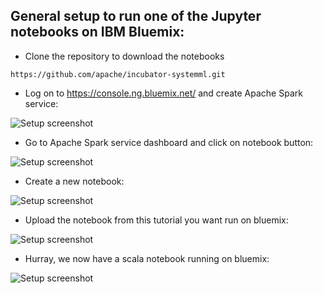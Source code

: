 ## General setup to run one of the Jupyter notebooks on IBM Bluemix:

* Clone the repository to download the notebooks
```
https://github.com/apache/incubator-systemml.git
```

* Log on to https://console.ng.bluemix.net/ and create Apache Spark service:

![Setup screenshot](/images/bluemix_screen.jpeg?raw=true "Setup screenshot")

* Go to Apache Spark service dashboard and click on notebook button:

![Setup screenshot](/images/bluemix_spark_screen.jpeg?raw=true "Setup screenshot")

* Create a new notebook:

![Setup screenshot](/images/bluemix_spark_screen2.jpeg?raw=true "Setup screenshot")

* Upload the notebook from this tutorial you want run on bluemix:

![Setup screenshot](/images/bluemix_spark_screen3.jpeg?raw=true "Setup screenshot")

* Hurray, we now have a scala notebook running on bluemix:

![Setup screenshot](/images/bluemix_spark_screen4.jpeg?raw=true "Setup screenshot")
